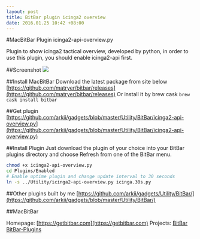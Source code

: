 ```yaml
---
layout: post
title: BitBar plugin icinga2 overview
date: 2016.01.25 10:42 +08:00
---
```

#MacBitBar Plugin icinga2-api-overview.py

Plugin to show icinga2 tactical overview, developed by python, in order to use this plugin, you should enable icinga2-api first.

##Screenshot
![](/icinga2-api-overview.png)

##Install MacBitBar
Download the latest package from site below
[https://github.com/matryer/bitbar/releases](https://github.com/matryer/bitbar/releases)
Or install it by brew cask
`brew cask install bitbar`

##Get plugin
[https://github.com/arkii/gadgets/blob/master/Utility/BitBar/icinga2-api-overview.py](https://github.com/arkii/gadgets/blob/master/Utility/BitBar/icinga2-api-overview.py)

##Install Plugin
Just download the plugin of your choice into your BitBar plugins directory and choose Refresh from one of the BitBar menu.

``` bash
chmod +x icinga2-api-overview.py
cd Plugins/Enabled
# Enable uptime plugin and change update interval to 30 seconds
ln -s ../Utility/icinga2-api-overview.py icinga.30s.py
```

##Other plugins built by me
[https://github.com/arkii/gadgets/Utility/BitBar/](https://github.com/arkii/gadgets/blob/master/Utility/BitBar/)

##MacBitBar

Homepage:
[https://getbitbar.com](https://getbitbar.com)
Projects:
[BitBar](https://github.com/matryer/bitbar)
[BitBar-Plugins](https://github.com/matryer/bitbar-plugins)



